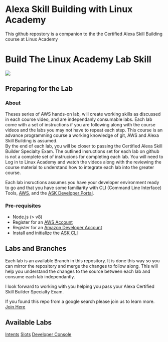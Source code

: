 # Alexa Skill Building with Linux Academy 
This github repostory is a companion to the the Certified Alexa Skill Building course at Linux Academy 
# Build The Linux Academy Lab Skill
<img src="https://app.linuxacademy.com/assets/img/generic-course-banner.png" />

## Preparing for the Lab

### About
Theses series of AWS hands-on lab,  will create  working skills as discussed in each course video, and are independanly consumable labs. Each lab come with a set of instructions if you are following along with the course videos and the labs you may not have to repeat each step. This course is an advance programming course a working knowledge of git, AWS and Alexa Skill Building is assumed.  
By the end of each lab, you will be closer to passing the Certified Alexa Skill Builder Specialty Exam. The outlined insructions set for each lab on github is not a complete set of instrucions for completing each lab. You will need to Log in to Linux Academy and watch the videos along with the reviewing the course material to understand how to integrate each lab into the greater course. 

Each lab insructions assumes you have your developer environment ready to go and that you have some familiarity with CLI (Command Line Interface) Tools, [AWS](https://aws.amazon.com/), and the [ASK Developer Portal](https://developer.amazon.com/alexa-skills-kit?&sc_category=Owned&sc_channel=RD&sc_campaign=Evangelism2018&sc_publisher=github&sc_content=Content&sc_detail=hello-world-nodejs-V2_CLI-1&sc_funnel=Convert&sc_country=WW&sc_medium=Owned_RD_Evangelism2018_github_Content_hello-world-nodejs-V2_CLI-1_Convert_WW_beginnersdevs&sc_segment=beginnersdevs). 

### Pre-requisites

* Node.js (> v8)
* Register for an [AWS Account](https://aws.amazon.com/)
* Register for an [Amazon Developer Account](https://developer.amazon.com?&sc_category=Owned&sc_channel=RD&sc_campaign=Evangelism2018&sc_publisher=github&sc_content=Content&sc_detail=hello-world-nodejs-V2_CLI-1&sc_funnel=Convert&sc_country=WW&sc_medium=Owned_RD_Evangelism2018_github_Content_hello-world-nodejs-V2_CLI-1_Convert_WW_beginnersdevs&sc_segment=beginnersdevs)
* Install and initialize the [ASK CLI](https://developer.amazon.com/docs/smapi/quick-start-alexa-skills-kit-command-line-interface.html?&sc_category=Owned&sc_channel=RD&sc_campaign=Evangelism2018&sc_publisher=github&sc_content=Content&sc_detail=hello-world-nodejs-V2_CLI-1&sc_funnel=Convert&sc_country=WW&sc_medium=Owned_RD_Evangelism2018_github_Content_hello-world-nodejs-V2_CLI-1_Convert_WW_beginnersdevs&sc_segment=beginnersdevs)


## Labs and Branches

Each lab is an available Branch in this repository. It is done this way so you can mirror the repository and merge the changes to follow along.  This will help you understand the changes to the source between each lab and consume each lab independantly. 

I look forward to working with you helping you pass your Alexa Certified Skill Builder Specialty Exam.  

If you found this repo from a google search please join us to learn more. [Join Here](https://linuxacademy.com/join/pricing)

## Available Labs 

[Intents](./instructions/intentLab.md)
[Slots](./instructions/slotLab.md)
[Developer Console](./instructions/DeveloperConsoleLab.md)
